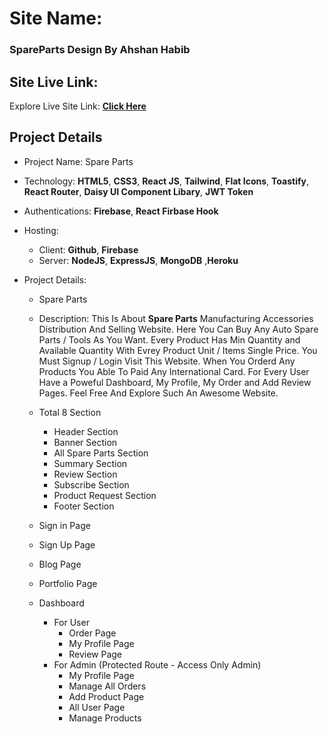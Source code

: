 # Site Name: 
### SpareParts Design By Ahshan Habib

## Site Live Link: 
Explore Live Site Link:   **[Click Here](https://motor-parts-8a0ad.web.app/)**

## Project Details
 * Project Name: Spare Parts
 * Technology: **HTML5**, **CSS3**, **React JS**, **Tailwind**, **Flat Icons**, **Toastify**, **React Router**, **Daisy UI Component Libary**, **JWT Token**

 * Authentications: **Firebase**, **React Firbase Hook**

 * Hosting: 
    * Client: **Github**, **Firebase** 
    * Server: **NodeJS**, **ExpressJS**, **MongoDB** ,**Heroku**

 * Project Details:
    * Spare Parts
    * Description: This Is About **Spare Parts** Manufacturing Accessories Distribution And Selling Website. Here You Can Buy Any Auto Spare Parts / Tools As You Want. Every Product Has Min Quantity and Available Quantity With Evrey Product Unit / Items Single Price. You Must Signup / Login Visit This Website. When You Orderd Any Products You Able To Paid Any International Card. For Every User Have a Poweful Dashboard, My Profile, My Order and Add Review Pages. Feel Free And Explore Such An Awesome Website. 
    * Total 8 Section
      * Header Section
      * Banner Section
      * All Spare Parts Section
      * Summary Section
      * Review Section
      * Subscribe Section
      * Product Request Section
      * Footer Section
    
    * Sign in Page
    * Sign Up Page
    * Blog Page
    * Portfolio Page
    * Dashboard
        * For User
            * Order Page
            * My Profile Page
            * Review Page
        * For Admin (Protected Route - Access Only Admin)
            * My Profile Page
            * Manage All Orders
            * Add Product Page
            * All User Page
            * Manage Products